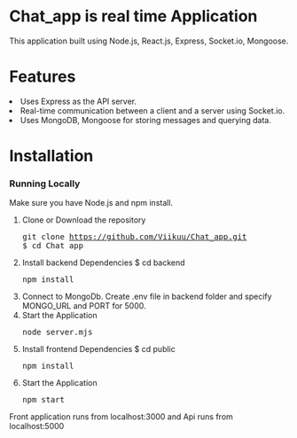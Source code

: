 # Chat_app is real time Application
  This application built using Node.js, React.js, Express, Socket.io, Mongoose.
  

# Features
  <li>Uses Express as the API server.</li> 
  <li>Real-time communication between a client and a server using Socket.io.</li>
  <li>Uses MongoDB, Mongoose  for storing messages and querying data.</li>
   
# Installation

### Running Locally

Make sure you have Node.js and npm install.

  1. Clone or Download the repository 
    <pre>git clone https://github.com/Viikuu/Chat_app.git
    $ cd Chat_app</pre>
  2. Install backend Dependencies
      $ cd backend</pre>
      <pre>npm install</pre>
  3. Connect to MongoDb.
      Create .env file in backend folder and specify MONGO_URL and PORT for 5000.
  4. Start the Application
      <pre>node server.mjs</pre>
  5. Install frontend Dependencies
      $ cd public</pre>
      <pre>npm install</pre>
  6. Start the Application
      <pre>npm start</pre>
  Front application runs from localhost:3000 and Api runs from localhost:5000
  

